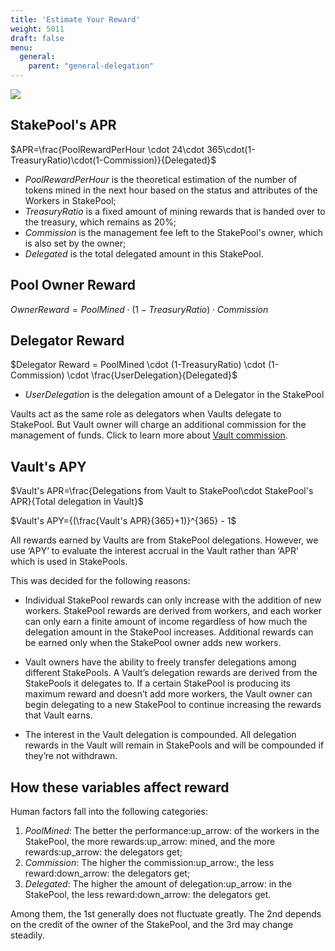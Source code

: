 ```yaml
---
title: 'Estimate Your Reward'
weight: 5011
draft: false
menu:
  general:
    parent: "general-delegation"
---
```


![](/images/general/delegate.png)
## StakePool's APR

$APR=\frac{PoolRewardPerHour \cdot 24\cdot 365\cdot(1-TreasuryRatio)\cdot(1-Commission)}{Delegated}$

- *PoolRewardPerHour* is the theoretical estimation of the number of tokens mined in the next hour based on the status and attributes of the Workers in StakePool;
- *TreasuryRatio* is a fixed amount of mining rewards that is handed over to the treasury, which remains as 20%;
- *Commission* is the management fee left to the StakePool's owner, which is also set by the owner;
- *Delegated* is the total delegated amount in this StakePool.

## Pool Owner Reward

$Owner Reward=PoolMined \cdot (1-TreasuryRatio) \cdot Commission$

## Delegator Reward

$Delegator Reward = PoolMined \cdot (1-TreasuryRatio) \cdot (1-Commission) \cdot \frac{UserDelegation}{Delegated}$

- *UserDelegation* is the delegation amount of a Delegator in the StakePool

Vaults act as the same role as delegators when Vaults delegate to StakePool. But Vault owner will charge an additional commission for the management of funds. Click to learn more about [Vault commission](https://wiki.phala.network/en-us/general/applications/vault/).

## Vault's APY

$Vault's APR=\frac{Delegations from Vault to StakePool\cdot StakePool's APR}{Total delegation in Vault}$

$Vault's APY={(\frac{Vault's APR}{365}+1)}^{365} - 1$

All rewards earned by Vaults are from StakePool delegations. However, we use ‘APY’ to evaluate the interest accrual in the Vault rather than ‘APR’ which is used in StakePools.

This was decided for the following reasons:

* Individual StakePool rewards can only increase with the addition of new workers.
StakePool rewards are derived from workers, and each worker can only earn a finite amount of income regardless of how much the delegation amount in the StakePool increases. Additional rewards can be earned only when the StakePool owner adds new workers.

* Vault owners have the ability to freely transfer delegations among different StakePools.
A Vault’s delegation rewards are derived from the StakePools it delegates to. If a certain StakePool is producing its maximum reward and doesn’t add more workers, the Vault owner can begin delegating to a new StakePool to continue increasing the rewards that Vault earns.

* The interest in the Vault delegation is compounded.
All delegation rewards in the Vault will remain in StakePools and will be compounded if they’re not withdrawn.

## How these variables affect reward

Human factors fall into the following categories:

1. *PoolMined*: The better the performance:up_arrow: of the workers in the StakePool, the more rewards:up_arrow: mined, and the more rewards:up_arrow: the delegators get;
2. *Commission*: The higher the commission:up_arrow:, the less reward:down_arrow: the delegators get;
3. *Delegated*: The higher the amount of delegation:up_arrow: in the StakePool, the less reward:down_arrow: the delegators get.

Among them, the 1st generally does not fluctuate greatly. The 2nd depends on the credit of the owner of the StakePool, and the 3rd may change steadily.
